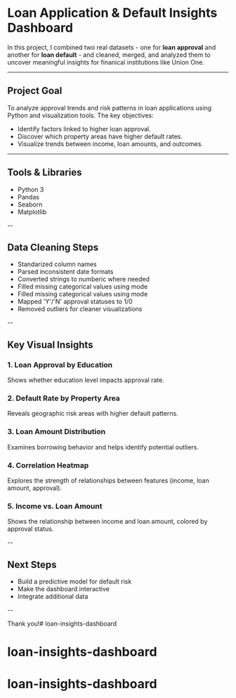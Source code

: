 # Loan Application & Default Insights Dashboard 

In this project, I combined two real datasets - one for **loan approval** and another for **loan default** - and cleaned, merged, and analyzed them
to uncover meaningful insights for finanical institutions like Union One.

--- 

## Project Goal 

To analyze approval trends and risk patterns in loan applications using Python and visualization tools.
The key objectives: 
- Identify factors linked to higher loan approval.
- Discover which property areas have higher default rates.
- Visualize trends between income, loan amounts, and outcomes.

--- 

## Tools & Libraries 

- Python 3 
- Pandas
- Seaborn
- Matplotlib 

-- 

## Data Cleaning Steps 
- Standarized column names
- Parsed inconsistent date formats 
- Converted strings to numberic where needed 
- Filled missing categorical values using mode 
- Filled missing categorical values using mode
- Mapped 'Y'/'N' approval statuses to 1/0
- Removed outliers for cleaner visualizations

--

## Key Visual Insights 

### 1. Loan Approval by Education
Shows whether education level impacts approval rate.

### 2. Default Rate by Property Area
Reveals geographic risk areas with higher default patterns.

### 3. Loan Amount Distribution
Examines borrowing behavior and helps identify potential outliers.

### 4. Correlation Heatmap
Explores the strength of relationships between features (income, loan amount, approval).

### 5. Income vs. Loan Amount 
Shows the relationship between income and loan amount, colored by approval status.

--

## Next Steps 
- Build a predictive model for default risk
- Make the dashboard interactive
- Integrate additional data

--

Thank you!# loan-insights-dashboard
# loan-insights-dashboard
# loan-insights-dashboard
